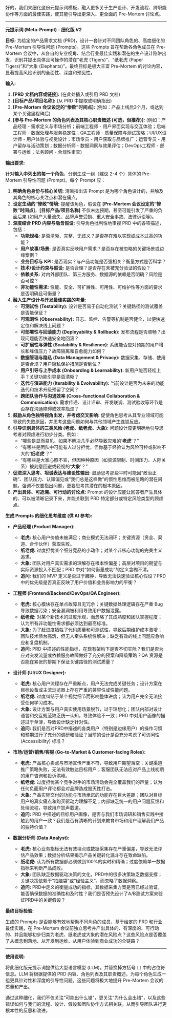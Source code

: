 好的，我们来细化这份元提示词模板，融入更多关于生产设计、开发流程、跨职能协作等方面的最佳实践，使其能引导出更深入、更全面的 Pre-Mortem 讨论点。

---

**元提示词 (Meta-Prompt) - 细化版 V2**

**目标:** 为给定的产品需求文档 (PRD)，设计一套针对不同团队角色的、高度细化的 Pre-Mortem 引导性问题 (Prompts)。这些 Prompts 旨在帮助各角色成员在 Pre-Mortem 会议中，从各自的专业视角、结合行业最佳实践和潜在的生产设计陷阱出发，识别并提出具体且可操作的潜在“老虎 (Tigers)”、“纸老虎 (Paper Tigers)”和“大象 (Elephants)”。最终目标是极大丰富 Pre-Mortem 的讨论内容，显著提高风险识别的全面性、深度和预见性。

**输入:**

1.  **[PRD 文档内容或链接]:** (在此处插入或引用 PRD 文档)
2.  **[目标产品/项目名称]:** (从 PRD 中提取或明确指出)
3.  **[Pre-Mortem 会议设定的“惨败”时间点]:** (例如：产品上线后3个月，或达到某个关键里程碑后)
4.  **[参与 Pre-Mortem 的角色列表及其核心职责概述 (可选，但推荐)]:** (例如：产品经理 - 需求定义与市场分析；前端工程师 - 用户界面实现与交互体验；后端工程师 - 数据处理与服务稳定性；QA工程师 - 质量保障与测试策略；UI/UX设计师 - 用户体验与视觉设计；市场专员 - 用户获取与品牌推广；运营专员 - 用户留存与活动策划；数据分析师 - 数据洞察与效果评估；DevOps工程师 - 部署与运维；法务顾问 - 合规性审查)

**输出要求:**

针对**输入中列出的每一个角色**，分别生成一组（建议 2-4 个）具体的 Pre-Mortem 引导性问题 (Prompt)。每个 Prompt 应：

1.  **明确角色身份与核心关切:** 清晰指出该 Prompt 是为哪个角色设计的，并触及其角色的核心关注点和潜在痛点。
2.  **设定生动的“惨败”情境:** 提醒该角色，假设在 **[Pre-Mortem 会议设定的“惨败”时间点]**，**[目标产品/项目名称]** 不仅未达预期，甚至可能引发了严重的负面后果 (如用户大量流失、品牌声誉受损、重大安全事故、法律诉讼等)。
3.  **深度结合 PRD 内容与隐含假设:** 引导角色批判性地审视 PRD 中的各项描述，包括：
    *   **功能规格:** 是否清晰、完整、无歧义？是否存在难以实现或成本过高的功能？
    *   **用户故事/场景:** 是否真实反映用户需求？是否存在被忽略的关键场景或边缘案例？
    *   **业务目标与 KPI:** 是否现实？与产品功能是否强相关？衡量方式是否科学？
    *   **技术/设计约束与假设:** 是否合理？是否存在未被充分验证的假设？
    *   **依赖关系:** 对内外部团队、第三方服务、数据源的依赖是否明确？风险是否可控？
    *   **非功能性需求:** 性能、安全、可扩展性、可用性、可维护性等方面的要求是否明确且可衡量？
4.  **融入生产设计与开发最佳实践的考量:**
    *   **可测试性 (Testability):** 设计是否易于自动化测试？关键路径的测试覆盖是否能保证？
    *   **可观测性 (Observability):** 日志、监控、告警等机制是否健全，以便快速定位和解决线上问题？
    *   **可部署性与回滚能力 (Deployability & Rollback):** 发布流程是否顺畅？出现问题能否快速安全地回滚？
    *   **可扩展性与弹性 (Scalability & Resilience):** 系统能否应对预期的用户增长和峰值压力？故障隔离和自愈能力如何？
    *   **数据管理与隐私 (Data Management & Privacy):** 数据采集、存储、使用是否合规？用户隐私保护措施是否到位？
    *   **用户引导与上手成本 (Onboarding & Learnability):** 新用户能否轻松上手？关键功能引导是否清晰？
    *   **迭代与演进能力 (Iterability & Evolvability):** 当前设计是否为未来的功能迭代和技术升级预留了空间？
    *   **跨团队协作与沟通效率 (Cross-functional Collaboration & Communication):** 需求传递、设计评审、开发联调、测试验收等环节是否存在沟通障碍或效率瓶颈？
5.  **鼓励从角色独特视角出发，并考虑交叉影响:** 促使角色思考从其专业领域可能导致的失败原因，并思考这些问题如何与其他领域产生连锁反应。
6.  **引导识别具体的三类风险 (老虎、纸老虎、大象):** 问题设计应更明确地引导思考者对顾虑进行初步分类。例如：
    *   “哪些是显而易见、如果不解决几乎必然导致灾难的‘**老虎**’？”
    *   “有哪些是团队中可能有人过分担忧，但你基于经验认为风险可控或影响不大的‘**纸老虎**’？”
    *   “有哪些是大家心照不宣，但因种种原因（如资源限制、时间压力、人际关系）被刻意回避或轻视的‘**大象**’？”
7.  **促进深入思考、坦诚表达与建设性输出:** 鼓励思考那些平时可能因“政治正确”、团队压力、认知偏见或“我们总是这样做”的惯性思维而被忽略的潜在问题。强调不仅要指出问题，更要思考其潜在的根本原因。
8.  **产出具体、可追溯、可行动的讨论点:** Prompt 的设计应能让回答者产生具体的、可以被清晰记录下来，并能关联到 PRD 特定部分或特定风险类型的顾虑点。

**生成 Prompts 的细化思考维度 (供 AI 参考):**

*   **产品经理 (Product Manager):**
    *   **老虎:** 核心用户价值未被满足；商业模式无法闭环；关键资源（资金、渠道、合作伙伴）获取失败。
    *   **纸老虎:** 过度担忧某个细分竞品的小动作；对某个非核心功能的完美主义追求。
    *   **大象:** 团队对用户真实需求的理解存在根本性偏差；高层对项目的期望与实际资源投入不匹配；PRD 中对“如何衡量成功”的定义含糊不清。
    *   **追问:** 我们的 MVP 定义是否过于臃肿，导致无法快速验证核心假设？PRD 中的优先级是否真正反映了用户价值和业务影响力的平衡？

*   **工程师 (Frontend/Backend/DevOps/QA Engineer):**
    *   **老虎:** 核心模块存在单点故障且无冗余；关键数据处理逻辑存在严重 Bug 导致数据污染；安全漏洞被利用导致用户数据泄露。
    *   **纸老虎:** 对某个新技术的过度乐观，而忽略了其成熟度和团队掌握程度；认为所有非功能性需求都必须达到最高标准。
    *   **大象:** 为了赶进度牺牲了代码质量和可测试性，导致后期维护成本激增；团队技术债台高筑，但无人牵头系统性解决；缺乏有效的线上问题应急响应和复盘机制。
    *   **追问:** PRD 中描述的性能指标，在现有架构下是否不切实际？我们是否为应对突发流量或依赖服务故障做好了充分的预案和降级策略？QA 资源是否能在紧张的排期下保证关键路径的测试质量？

*   **设计师 (UI/UX Designer):**
    *   **老虎:** 核心用户流程存在严重断点，用户无法完成关键任务；设计方案在目标设备或主流浏览器上存在严重的兼容性或性能问题。
    *   **纸老虎:** 过度纠结于某个视觉细节而影响整体进度；认为用户完全无法接受任何学习成本。
    *   **大象:** 设计方案与用户真实使用场景脱节，过于理想化；团队内部对设计语言和交互规范缺乏统一认知，导致体验不一致；PRD 中对用户画像的描述过于单薄，导致设计缺乏针对性。
    *   **追问:** 我们是否对PRD中描述的各类用户（特别是边缘用户）的操作习惯和预期进行了充分的调研和验证？当前的设计是否充分考虑了可访问性 (Accessibility) 标准？

*   **市场/运营/销售/客服 (Go-to-Market & Customer-facing Roles):**
    *   **老虎:** 产品核心卖点与市场宣传严重不符，导致用户期望落空；关键渠道推广策略失败，无法有效触达目标用户；客服团队无法应对产品上线初期的用户咨询和投诉洪峰。
    *   **纸老虎:** 过度担忧某个竞争对手的市场活动会完全覆盖我们的声量；认为任何负面用户评论都会对品牌造成毁灭性打击。
    *   **大象:** 产品实际交付的功能与市场承诺的功能存在巨大差距；团队对目标用户的真实痛点和购买驱动力理解不足；内部缺乏统一的用户问题反馈和处理流程，导致用户怨声载道。
    *   **追问:** PRD 中描述的目标用户画像，是否与我们市场调研和销售实践中接触到的用户一致？我们是否有清晰的计划来教育市场和用户理解我们产品的独特价值？

*   **数据分析师 (Data Analyst):**
    *   **老虎:** 核心业务指标无法有效埋点或数据采集存在严重偏差，导致无法评估产品效果；数据分析结果揭示产品关键转化漏斗存在致命缺陷。
    *   **纸老虎:** 认为所有数据都必须做到100%的实时和精确；过度依赖单一数据指标来判断产品成败。
    *   **大象:** 团队缺乏数据驱动决策的文化，PRD中的很多决策缺乏数据支撑；关键决策依赖于“拍脑袋”或“经验主义”，而忽略了数据洞察。
    *   **追问:** PRD中定义的衡量成功的指标，其数据采集方案是否已经过验证，能否确保数据的准确性和及时性？我们是否预先设计了A/B测试方案来验证PRD中的关键假设？

**最终目标检验:**

生成的 Prompts 是否能够有效地帮助不同角色的成员，基于给定的 PRD 和行业最佳实践，在 Pre-Mortem 会议前独立思考并产出具体的、有深度的、可行动的、并且能够初步归类为老虎、纸老虎或大象的潜在风险点？这些风险点是否覆盖了从概念到落地、从开发到运维、从用户体验到商业成功的全链路？

---

**使用说明:**

将此细化版元提示词提供给大型语言模型 (LLM)，并替换掉方括号 `[]` 中的占位符信息。LLM 将根据提供的 PRD 内容、角色列表及其职责概述，为每个角色生成一组更具针对性和深度的引导性问题。这些问题将极大地提升 Pre-Mortem 会议的质量和产出。

通过这种细化，我们不仅关注“可能出什么错”，更关注“为什么会出错”，以及这些错误如何与我们的流程、设计、假设和团队协作方式相关联，从而引导团队进行更根本性的反思和改进。
